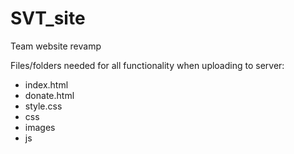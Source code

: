 # SVT_site
Team website revamp

Files/folders needed for all functionality when uploading to server:
- index.html
- donate.html
- style.css
- css
- images
- js 